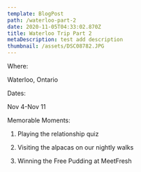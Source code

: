 ```yaml
---
template: BlogPost
path: /waterloo-part-2
date: 2020-11-05T04:33:02.870Z
title: Waterloo Trip Part 2
metaDescription: test add description
thumbnail: /assets/DSC08782.JPG
---
```

Where: 

Waterloo, Ontario



Dates: 

Nov 4-Nov 11



Memorable Moments:

1) Playing the relationship quiz

2) Visiting the alpacas on our nightly walks

3) Winning the Free Pudding at MeetFresh

